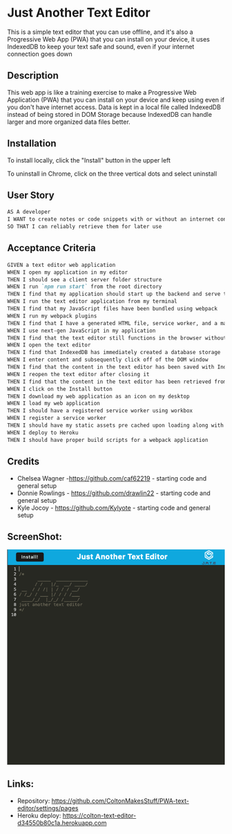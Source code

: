 # Just Another Text Editor

This is a simple text editor that you can use offline, and it's also a Progressive Web App (PWA) that you can install on your device, it uses IndexedDB to keep your text safe and sound, even if your internet connection goes down

## Description

This web app is like a training exercise to make a Progressive Web Application (PWA) that you can install on your device and keep using even if you don't have internet access. Data is kept in a local file called IndexedDB instead of being stored in DOM Storage because IndexedDB can handle larger and more organized data files better.

## Installation

To install locally, click the "Install" button in the upper left

To uninstall in Chrome, click on the three vertical dots and select uninstall

## User Story

```md
AS A developer
I WANT to create notes or code snippets with or without an internet connection
SO THAT I can reliably retrieve them for later use
```

## Acceptance Criteria

```md
GIVEN a text editor web application
WHEN I open my application in my editor
THEN I should see a client server folder structure
WHEN I run `npm run start` from the root directory
THEN I find that my application should start up the backend and serve the client
WHEN I run the text editor application from my terminal
THEN I find that my JavaScript files have been bundled using webpack
WHEN I run my webpack plugins
THEN I find that I have a generated HTML file, service worker, and a manifest file
WHEN I use next-gen JavaScript in my application
THEN I find that the text editor still functions in the browser without errors
WHEN I open the text editor
THEN I find that IndexedDB has immediately created a database storage
WHEN I enter content and subsequently click off of the DOM window
THEN I find that the content in the text editor has been saved with IndexedDB
WHEN I reopen the text editor after closing it
THEN I find that the content in the text editor has been retrieved from our IndexedDB
WHEN I click on the Install button
THEN I download my web application as an icon on my desktop
WHEN I load my web application
THEN I should have a registered service worker using workbox
WHEN I register a service worker
THEN I should have my static assets pre cached upon loading along with subsequent pages and static assets
WHEN I deploy to Heroku
THEN I should have proper build scripts for a webpack application
```

## Credits

- Chelsea Wagner -https://github.com/caf62219 - starting code and general setup
- Donnie Rowlings - https://github.com/drawlin22 - starting code and general setup
- Kyle Jocoy - https://github.com/Kylyote - starting code and general setup

## ScreenShot:
   <img src="./client/src/images/Screenshot.png" alt="Screenshot of the text editor">


## Links:

- Repository:
  https://github.com/ColtonMakesStuff/PWA-text-editor/settings/pages
- Heroku deploy:
  https://colton-text-editor-d34550b80c1a.herokuapp.com